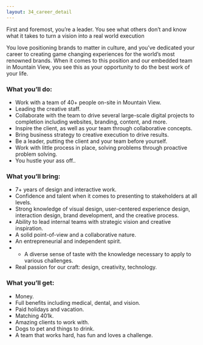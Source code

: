 ```yaml
---
layout: 34_career_detail
---
```

First and foremost, you’re a leader. You see what others don’t and know what it takes to turn a vision into a real world execution

You love positioning brands to matter in culture, and you’ve dedicated your career to creating game changing experiences for the world’s most renowned brands. When it comes to this position and our embedded team in Mountain View, you see this as your opportunity to do the best work of your life.

### What you’ll do:

* Work with a team of 40+ people on-site in Mountain View.
* Leading the creative staff.
* Collaborate with the team to drive several large-scale digital projects to completion including websites, branding, content, and more.
* Inspire the client, as well as your team through collaborative concepts.
* Bring business strategy to creative execution to drive results.
* Be a leader, putting the client and your team before yourself.
* Work with little process in place, solving problems through proactive problem solving.
* You hustle your ass off..

### What you’ll bring:

* 7+ years of design and interactive work.
* Confidence and talent when it comes to presenting to stakeholders at all levels.
* Strong knowledge of visual design, user-centered experience design, interaction design, brand development, and the creative process.
* Ability to lead internal teams with strategic vision and creative inspiration.
* A solid point-of-view and a collaborative nature.
* An entrepreneurial and independent spirit.
* * A diverse sense of taste with the knowledge necessary to apply to various challenges.
* Real passion for our craft: design, creativity, technology.

### What you’ll get:

* Money.
* Full benefits including medical, dental, and vision.
* Paid holidays and vacation.
* Matching 401k.
* Amazing clients to work with.
* Dogs to pet and things to drink.
* A team that works hard, has fun and loves a challenge.
